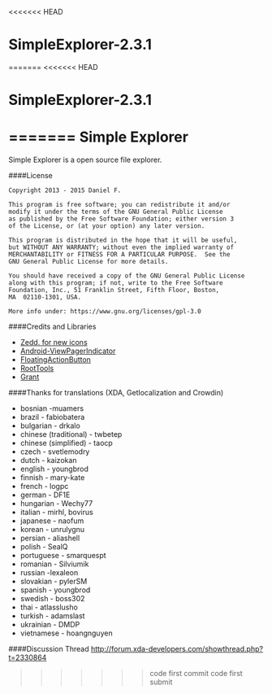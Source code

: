 <<<<<<< HEAD
# SimpleExplorer-2.3.1
=======
<<<<<<< HEAD
# SimpleExplorer-2.3.1
=======
Simple Explorer
===========

Simple Explorer is a open source file explorer.

####License
````
Copyright 2013 - 2015 Daniel F.

This program is free software; you can redistribute it and/or
modify it under the terms of the GNU General Public License
as published by the Free Software Foundation; either version 3
of the License, or (at your option) any later version.

This program is distributed in the hope that it will be useful,
but WITHOUT ANY WARRANTY; without even the implied warranty of
MERCHANTABILITY or FITNESS FOR A PARTICULAR PURPOSE.  See the
GNU General Public License for more details.

You should have received a copy of the GNU General Public License
along with this program; if not, write to the Free Software
Foundation, Inc., 51 Franklin Street, Fifth Floor, Boston,
MA  02110-1301, USA.

More info under: https://www.gnu.org/licenses/gpl-3.0
````

####Credits and Libraries
+ [Zedd. for new icons](https://forum.xda-developers.com/member.php?u=4112951)
+ [Android-ViewPagerIndicator](https://github.com/JakeWharton/Android-ViewPagerIndicator)
+ [FloatingActionButton](https://github.com/makovkastar/FloatingActionButton)
+ [RootTools](https://github.com/Stericson/RootTools)
+ [Grant](https://github.com/anthonycr/Grant)

####Thanks for translations (XDA, Getlocalization and Crowdin)
+ bosnian -muamers
+ brazil - fabiobatera
+ bulgarian - drkalo
+ chinese (traditional) - twbetep
+ chinese (simplified) - taocp
+ czech - svetlemodry
+ dutch - kaizokan
+ english - youngbrod
+ finnish - mary-kate
+ french - logpc
+ german - DF1E
+ hungarian - Wechy77
+ italian - mirhl, bovirus
+ japanese - naofum
+ korean - unrulygnu
+ persian - aliashell
+ polish - SealQ
+ portuguese - smarquespt
+ romanian - Silviumik
+ russian -lexaleon
+ slovakian - pylerSM
+ spanish - youngbrod
+ swedish - boss302
+ thai - atlasslusho
+ turkish - adamslast
+ ukrainian - DMDP
+ vietnamese - hoangnguyen

####Discussion Thread
http://forum.xda-developers.com/showthread.php?t=2330864
>>>>>>> code first commit
>>>>>>> code first submit
